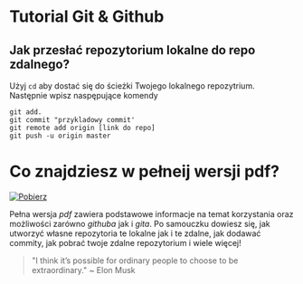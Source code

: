 # Tutorial Git & Github
## Jak przesłać repozytorium lokalne do repo zdalnego?
Użyj `cd` aby dostać się do ścieżki Twojego lokalnego repozytrium.
Następnie wpisz naspępujące komendy
```
git add.
git commit "przykladowy commit'
git remote add origin [link do repo]
git push -u origin master
```
# Co znajdziesz w pełneij wersji pdf?
[![Pobierz](https://img.shields.io/badge/Pobierz-Repozytorium-green)](https://github.com/Alxay7/Tutorial_Github-Git/blob/master/tutorial.pdf)

Pełna wersja *pdf* zawiera podstawowe informacje na temat korzystania oraz możliwości 
zarówno *githuba* jak i *gita*. Po samouczku dowiesz się, jak utworzyć własne repozytoria te lokalne
jak i te zdalne, jak dodawać commity, jak pobrać twoje zdalne repozytorium i wiele więcej!

> "I think it’s possible for ordinary people to choose to be extraordinary." ~ Elon Musk




